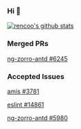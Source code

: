 ### Hi 👋
[![rencoo's github stats](https://github-readme-stats.vercel.app/api?username=rencoo)](https://github.com/rencoo)

### Merged PRs
[ng-zorro-antd #6245](https://github.com/NG-ZORRO/ng-zorro-antd/pull/6245)

### Accepted Issues
[amis #3781](https://github.com/baidu/amis/issues/3781)

[eslint #14861](https://github.com/eslint/eslint/issues/14861)

[ng-zorro-antd #5980](https://github.com/NG-ZORRO/ng-zorro-antd/issues/5980)
<!--
**rencoo/rencoo** is a ✨ _special_ ✨ repository because its `README.md` (this file) appears on your GitHub profile.

Here are some ideas to get you started:

- 🔭 I’m currently working on ...
- 🌱 I’m currently learning ...
- 👯 I’m looking to collaborate on ...
- 🤔 I’m looking for help with ...
- 💬 Ask me about ...
- 📫 How to reach me: ...
- 😄 Pronouns: ...
- ⚡ Fun fact: ...
-->
